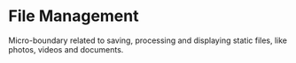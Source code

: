 # File Management

Micro-boundary related to saving, processing and displaying static files, like photos, videos and documents.